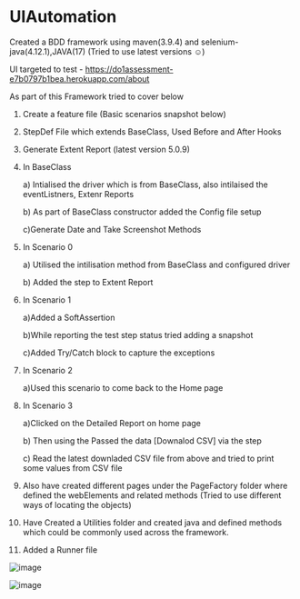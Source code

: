 # UIAutomation

Created a BDD framework using maven(3.9.4) and selenium-java(4.12.1),JAVA(17) (Tried to use latest versions ☺)

UI targeted to test - https://do1assessment-e7b0797b1bea.herokuapp.com/about

As part of this Framework tried to cover below 
1.	Create a feature file (Basic scenarios snapshot below)
2.	StepDef File which extends BaseClass, Used Before and After Hooks
3.	Generate Extent Report (latest version 5.0.9)
4.	In BaseClass

  	a) Intialised the driver which is from BaseClass, also intilaised the eventListners, Extenr Reports

  	 b) As part of BaseClass constructor added the Config file setup

  	c)Generate Date and Take Screenshot Methods
6.	In Scenario 0 

  	a) Utilised the intilisation method from BaseClass and configured driver

  	 b) Added the step to Extent Report
8.	In Scenario 1

  	a)Added a SoftAssertion

  	b)While reporting the test step status tried adding a snapshot 

  	c)Added Try/Catch block to capture the exceptions
10.	In Scenario 2

   	a)Used this scenario to come back to the Home page
12.	In Scenario 3

   	a)Clicked on the Detailed Report on home page

   	b) Then using the Passed the data [Downalod CSV] via the step

   	c) Read the latest downladed CSV file from above and tried to print some values from CSV file
14.	Also have created different pages under the PageFactory folder where defined the webElements and related methods (Tried      to use different ways of locating the objects)
15.	Have Created a Utilities folder and created java and defined methods which could be commonly used across the framework.
16.	Added a Runner file


![image](https://github.com/santhoshilaxmi/UIAutomation/assets/38223932/b1d17029-918d-4f95-a2c9-62a75705c2ea)


![image](https://github.com/santhoshilaxmi/UIAutomation/assets/38223932/410ec068-8cd4-45a4-89c5-bb12ff8e2da5)



